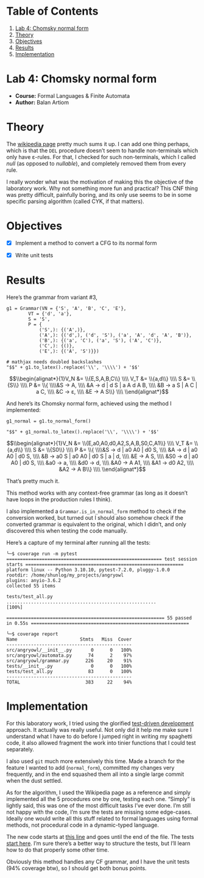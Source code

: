 
# Table of Contents

1.  [Lab 4: Chomsky normal form](#org58d467c)
2.  [Theory](#org7cdbd82)
3.  [Objectives](#orgadb4dc8)
4.  [Results](#org620f02a)
5.  [Implementation](#org93ba58d)



<a id="org58d467c"></a>

# Lab 4: Chomsky normal form

-   **Course:** Formal Languages & Finite Automata
-   **Author:** Balan Artiom


<a id="org7cdbd82"></a>

# Theory

The [wikipedia page](https://en.wikipedia.org/wiki/Chomsky_normal_form#DEL:_Eliminate_%CE%B5-rules) pretty much sums it up.
I can add one thing perhaps,
which is that the `DEL` procedure doesn&rsquo;t seem to handle non-terminals which only have ε-rules.
For that, I checked for such non-terminals, which I called *null* (as opposed to *nullable*),
and completely removed them from every rule.

I really wonder what was the motivation of making this the objective of the laboratory work.
Why not something more fun and practical?
This CNF thing was pretty difficult, painfully boring,
and its only use seems to be in some specific parsing algorithm (called CYK, if that matters).


<a id="orgadb4dc8"></a>

# Objectives

-   [X] Implement a method to convert a CFG to its normal form
-   [X] Write unit tests


<a id="org620f02a"></a>

# Results

Here&rsquo;s the grammar from variant #3,

    g1 = Grammar(VN = {'S', 'A', 'B', 'C', 'E'},
            VT = {'d', 'a'},
            S = 'S',
            P = {
                ('S',): {('A',)},
                ('A',): {('d',), ('d', 'S'), ('a', 'A', 'd', 'A', 'B')},
                ('B',): {('a', 'C'), ('a', 'S'), ('A', 'C')},
                ('C',): {()},
                ('E',): {('A', 'S')}})
    
    # mathjax needs doubled backslashes
    "$$" + g1.to_latex().replace('\\', '\\\\') + '$$'

$$\\begin{alignat*}{1}V_N &= \\{E,S,A,B,C\\} \\\\ V_T &= \\{a,d\\} \\\\ S &= \\{S\\} \\\\ P &= \\{ \\\\&S → A, \\\\ &A → d | d S | a A d A B, \\\\ &B → a S | A C | a C, \\\\ &C → ε, \\\\ &E → A S\\} \\\\ \\end{alignat*}$$

And here&rsquo;s its Chomsky normal form, achieved using the method I implemented:

    g1_normal = g1.to_normal_form()
    
    "$$" + g1_normal.to_latex().replace('\\', '\\\\') + '$$'

$$\\begin{alignat*}{1}V_N &= \\{E,a0,A0,d0,A2,S,A,B,S0,C,A1\\} \\\\ V_T &= \\{a,d\\} \\\\ S &= \\{S0\\} \\\\ P &= \\{ \\\\&S → d | a0 A0 | d0 S, \\\\ &A → d | a0 A0 | d0 S, \\\\ &B → a0 S | a0 A0 | d0 S | a | d, \\\\ &E → A S, \\\\ &S0 → d | a0 A0 | d0 S, \\\\ &a0 → a, \\\\ &d0 → d, \\\\ &A0 → A A1, \\\\ &A1 → d0 A2, \\\\ &A2 → A B\\} \\\\ \\end{alignat*}$$

That&rsquo;s pretty much it.

This method works with any context-free grammar
(as long as it doesn&rsquo;t have loops in the production rules I think).

I also implemented a `Grammar.is_in_normal_form` method to check if the conversion worked,
but turned out I should also somehow check if the converted grammar is equivalent to the original,
which I didn&rsquo;t, and only discovered this when testing the code manually.

Here&rsquo;s a capture of my terminal after running all the tests:

    ╰─$ coverage run -m pytest
    ========================================================= test session starts ==========================================================
    platform linux -- Python 3.10.10, pytest-7.2.0, pluggy-1.0.0
    rootdir: /home/shunlog/my_projects/angryowl
    plugins: anyio-3.6.2
    collected 55 items
    
    tests/test_all.py .......................................................                                                        [100%]
    
    ========================================================== 55 passed in 0.55s ==========================================================
    
    ╰─$ coverage report
    Name                       Stmts   Miss  Cover
    ----------------------------------------------
    src/angryowl/__init__.py       0      0   100%
    src/angryowl/automata.py      74      2    97%
    src/angryowl/grammar.py      226     20    91%
    tests/__init__.py              0      0   100%
    tests/test_all.py             83      0   100%
    ----------------------------------------------
    TOTAL                        383     22    94%


<a id="org93ba58d"></a>

# Implementation

For this laboratory work, I tried using the glorified [test-driven development](https://en.wikipedia.org/wiki/Test-driven_development) approach.
It actually was really useful.
Not only did it help me make sure I understand what I have to do before I jumped right in writing my spaghetti code,
it also allowed fragment the work into tinier functions that I could test separately.

I also used `git` much more extensively this time.
Made a branch for the feature I wanted to add (`normal_form`),
committed my changes very frequently,
and in the end squashed them all into a single large commit when the dust settled.

As for the algorithm,
I used the Wikipedia page as a reference
and simply implemented all the 5 procedures one by one,
testing each one.
&ldquo;Simply&rdquo; is lightly said,
this was one of the most difficult tasks I&rsquo;ve ever done.
I&rsquo;m still not happy with the code,
I&rsquo;m sure the tests are missing some edge-cases.
Ideally one would write all this stuff related to formal languages using formal methods,
not procedural code in a dynamic-typed language.

The new code starts at [this line](https://github.com/shunlog/angryowl/blob/master/src/angryowl/grammar.py#L206) and goes until the end of the file.
The tests [start here](https://github.com/shunlog/angryowl/blob/master/tests/test_all.py#L143).
I&rsquo;m sure there&rsquo;s a better way to structure the tests,
but I&rsquo;ll learn how to do that properly some other time.

Obviously this method handles any CF grammar,
and I have the unit tests (94% coverage btw),
so I should get both bonus points.

